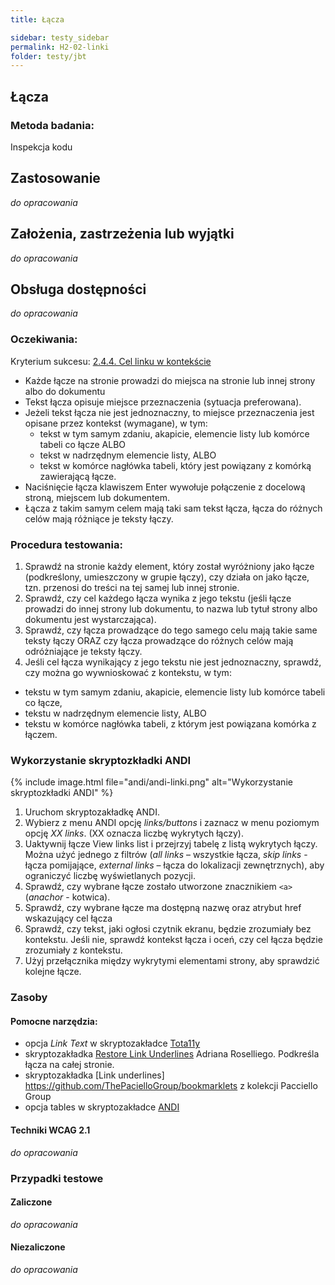 ```yaml
---
title: Łącza

sidebar: testy_sidebar
permalink: H2-02-linki
folder: testy/jbt
---
```


## Łącza

### Metoda badania:
Inspekcja kodu

## Zastosowanie
_do opracowania_
## Założenia, zastrzeżenia lub wyjątki
_do opracowania_

## Obsługa dostępności
_do opracowania_

### Oczekiwania:
Kryterium sukcesu: [2.4.4. Cel linku w kontekście](https://wcag.lepszyweb.pl/#link-purpose-in-context)
-	Każde łącze na stronie prowadzi do miejsca na stronie lub innej strony albo do dokumentu  
-	Tekst łącza opisuje miejsce przeznaczenia (sytuacja preferowana).
-	Jeżeli tekst łącza nie jest jednoznaczny, to miejsce przeznaczenia jest opisane przez kontekst (wymagane), w tym:
    - tekst w tym samym zdaniu, akapicie, elemencie listy lub komórce tabeli co łącze ALBO
    - tekst w nadrzędnym elemencie listy, ALBO
    - tekst w komórce nagłówka tabeli, który jest powiązany z komórką zawierającą łącze.
-	Naciśnięcie łącza klawiszem Enter wywołuje połączenie z docelową stroną, miejscem lub dokumentem.
-	Łącza z takim samym celem mają taki sam tekst łącza, łącza do różnych celów mają różniące je teksty łączy.

### Procedura testowania:
1.	Sprawdź na stronie każdy element, który został wyróżniony jako łącze (podkreślony, umieszczony w grupie łączy), czy działa on jako łącze, tzn. przenosi do treści na tej samej lub innej stronie.
2.	Sprawdź, czy cel każdego łącza wynika z jego tekstu (jeśli łącze prowadzi do innej strony lub dokumentu, to nazwa lub tytuł strony albo dokumentu jest wystarczająca).
3.	Sprawdź, czy łącza prowadzące do tego samego celu mają takie same teksty łączy ORAZ czy łącza prowadzące do różnych celów mają odróżniające je teksty łączy.
4.	Jeśli cel łącza wynikający z jego tekstu nie jest jednoznaczny, sprawdź, czy można go wywnioskować z kontekstu, w tym:
-	tekstu w tym samym zdaniu, akapicie, elemencie listy lub komórce tabeli co łącze,
-	tekstu w nadrzędnym elemencie listy, ALBO
-	tekstu w komórce nagłówka tabeli, z którym jest powiązana komórka z łączem.  

### Wykorzystanie skryptozkładki ANDI

{% include image.html file="andi/andi-linki.png" alt="Wykorzystanie skryptozkładki ANDI" %}
1.	Uruchom skryptozakładkę ANDI.
2.	Wybierz z menu ANDI opcję *links/buttons* i zaznacz w menu poziomym opcję *XX links*. (XX oznacza liczbę wykrytych łączy).
3.	Uaktywnij łącze View links list i przejrzyj tabelę z listą wykrytych łączy. Można użyć jednego z filtrów (*all links* – wszystkie łącza, *skip links* -  łącza pomijające, *external links* – łącza do lokalizacji zewnętrznych), aby ograniczyć liczbę wyświetlanych pozycji.  
4.	Sprawdź, czy wybrane łącze zostało utworzone znacznikiem `<a>` (*anachor* - kotwica).
5.	Sprawdź, czy wybrane łącze ma dostępną nazwę oraz atrybut href wskazujący cel łącza
6.	Sprawdź, czy tekst, jaki ogłosi czytnik ekranu, będzie zrozumiały bez kontekstu. Jeśli nie, sprawdź kontekst łącza i oceń, czy cel łącza będzie zrozumiały z kontekstu.   
7.	Użyj przełącznika między wykrytymi elementami strony, aby sprawdzić kolejne łącze.

### Zasoby

#### Pomocne narzędzia:
-	opcja *Link Text* w skryptozakładce [Tota11y](https://khan.github.io/tota11y/)  
-	skryptozakładka [Restore Link Underlines](http://adrianroselli.com/2015/01/css-bookmarklets-for-testing-and-fixing.html) Adriana Roselliego. Podkreśla łącza na całej stronie.
-	skryptozakładka [Link underlines] https://github.com/ThePacielloGroup/bookmarklets  z kolekcji Pacciello Group
-	opcja tables w skryptozakładce [ANDI](https://lepszyweb.pl/andi/help/install.html)

#### Techniki WCAG 2.1
_do opracowania_

### Przypadki testowe

#### Zaliczone
_do opracowania_

#### Niezaliczone
_do opracowania_
